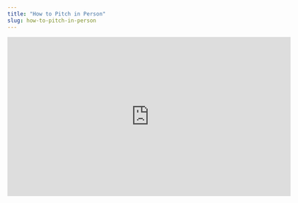 ```yaml
---
title: "How to Pitch in Person"
slug: how-to-pitch-in-person
---
```


<embed src="https://s3.amazonaws.com/mgwu-misc/MS-17/Slides/Pitch+Recap.pdf" width="640" height="360" type='application/pdf'>
